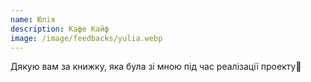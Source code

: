 ```yaml
---
name: Юлія 
description: Кафе Кайф
image: /image/feedbacks/yulia.webp
---
```


Дякую вам за книжку, яка була зі мною під час реалізації проекту🧡
